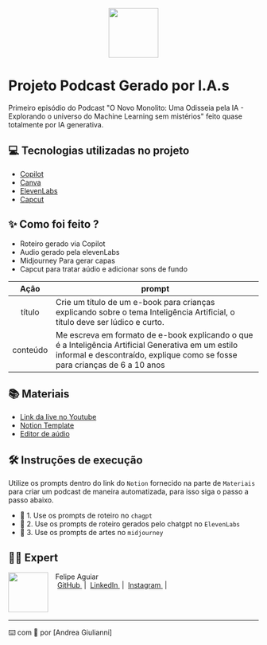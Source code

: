 <p align="center">
    <img width="100" src=".github.com/Giulianni-dea/prompts-for-podcast-generate-by-ia/blob/main/output/Texto%20do%20seu%20par%C3%A1grafo.png">

# Projeto Podcast Gerado por I.A.s

Primeiro episódio do Podcast "O Novo Monolito: Uma Odisseia pela IA - Explorando o universo do Machine Learning sem mistérios" feito quase totalmente por IA generativa.

## 💻 Tecnologias utilizadas no projeto

- [Copilot](https://copilot.microsoft.com/)
- [Canva](https://www.canva.com/)
- [ElevenLabs](https://beta.elevenlabs.io/)
- [Capcut](https://www.capcut.com/pt-br/)

## ✨ Como foi feito ?

- Roteiro gerado via Copilot
- Audio gerado pela elevenLabs
- Midjourney Para gerar capas
- Capcut para tratar aúdio e adicionar sons de fundo

|   Ação   | prompt                                                                                                                                                                                                                                                                         |
| :------: | ------------------------------------------------------------------------------------------------------------------------------------------------------------------------------------------------------------------------------------------------------------------------------ |
|  título  | Crie um título de um e-book para crianças explicando sobre o tema Inteligência Artificial, o título deve ser lúdico e curto.                                                  |
| conteúdo | Me escreva em formato de e-book explicando o que é a Inteligência Artificial Generativa em um estilo informal e descontraído, explique como se fosse para crianças de 6 a 10 anos|



## 📚 Materiais

- [Link da live no Youtube](https://www.youtube.com)
- [Notion Template](https://helpful-jump-17b.notion.site/PAS-Podcast-AI-Studio-210489e15d7a4a73b743bb159e45d06f?pvs=4)
- [Editor de aúdio](https://www.capcut.com/editor?from_page=landing_page&__action_from=picture_V%C3%ADdeos%20profissionais%20em%20minutos,%20n%C3%A3o%20em%20horas.)


## 🛠️ Instruções de execução

Utilize os prompts dentro do link do `Notion` fornecido na parte de `Materiais` para criar um podcast de maneira automatizada, para isso siga o passo a passo abaixo.

- 🤖 1. Use os prompts de roteiro no `chagpt`
- 🤖 2. Use os prompts de roteiro gerados pelo chatgpt no  `ElevenLabs`
- 🤖 3. Use os prompts de artes no `midjourney`

## 👨‍💻 Expert

<p>
    <img 
      align=left 
      margin=10 
      width=80 
      src="https://avatars.githubusercontent.com/u/37452836?v=4"
    />
    <p>&nbsp&nbsp&nbspFelipe Aguiar<br>
    &nbsp&nbsp&nbsp
    <a 
        href="https://github.com/felipeAguiarCode">
        GitHub
    </a>
    &nbsp;|&nbsp;
    <a 
        href="www.linkedin.com/in/felipe-exe">
        LinkedIn
    </a>
    &nbsp;|&nbsp;
    <a 
        href="https://www.instagram.com/felipeaguiar.exe/">
        Instagram
    </a>
    &nbsp;|&nbsp;</p>
</p>
<br/><br/>
<p>

---

⌨️ com 💜 por [Andrea Giulianni]
